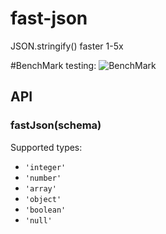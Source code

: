 # fast-json
JSON.stringify() faster 1-5x

#BenchMark testing:
![BenchMark](https://s2.anh.im/2016/08/11/rsz_screenshot_-_11082016_-_1615307055c.png)

## API

### fastJson(schema)


Supported types:

 * `'integer'`
 * `'number'`
 * `'array'`
 * `'object'`
 * `'boolean'`
 * `'null'`
